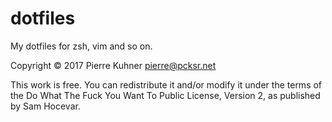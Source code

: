 # dotfiles


My dotfiles for zsh, vim and so on.


Copyright © 2017 Pierre Kuhner <pierre@pcksr.net>

This work is free. You can redistribute it and/or modify it under the
terms of the Do What The Fuck You Want To Public License, Version 2,
as published by Sam Hocevar.
